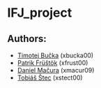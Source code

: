 # IFJ_project
## Authors:
  - [Timotej Bučka](https://github.com/TimothyBucka) (xbucka00)
  - [Patrik Früštök](https://github.com/Patrick0482) (xfrust00)
  - [Daniel Mačura](https://github.com/DanielMacura) (xmacur09)
  - [Tobiáš Štec](https://github.com/Tobsterr58) (xstect00)
